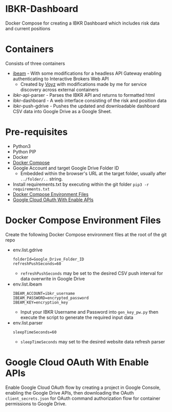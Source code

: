 # IBKR-Dashboard
Docker Compose for creating a IBKR Dashboard which includes risk data and current positions

# Containers
Consists of three containers
* [ibeam](https://github.com/Voyz/ibeam) - With some modifications for a headless API Gateway enabling authenticating to Interactive Brokers Web API
  * Created by [Voyz](https://github.com/Voyz) with modifications made by me for service discovery across external containers
* ibkr-api-parser - Parses the IBKR API and returns to formatted html
* ibkr-dashboard - A web interface consisting of the risk and position data
* ibkr-push-gdrive - Pushes the updated and downloadable dashboard CSV data into Google Drive as a Google Sheet.

# Pre-requisites
* Python3
* Python PIP
* Docker
* [Docker Compose](https://docs.docker.com/compose/install/linux/#install-using-the-repository)
* Google Account and target Google Drive Folder ID
  * Embedded within the browser's URL at the target folder, usually after `../folder/..` string.
* Install requirements.txt by executing within the git folder `pip3 -r requirements.txt`
* [Docker Compose Environment Files](#docker-compose-environment-files)
* [Google Cloud OAuth With Enable APIs](#google-cloud-oauth-With-enable-apis)

# Docker Compose Environment Files
Create the following Docker Compose environment files at the root of the git repo

* env.list.gdrive
  ```
  folderId=Google_Drive_Folder_ID
  refreshPushSeconds=60
  ```
  * `refreshPushSeconds` may be set to the desired CSV push interval for data overwrite in Google Drive
* env.list.ibeam
  ```
  IBEAM_ACCOUNT=ibkr_username
  IBEAM_PASSWORD=encrypted_password
  IBEAM_KEY=encryption_key
  ```
  * Input your IBKR Username and Password into `gen_key_pw.py` then execute the script to generate the required input data
* env.list.parser
  ```
  sleepTimeSeconds=60
  ```
  * `sleepTimeSeconds` may set to the desired website data refresh parser

# Google Cloud OAuth With Enable APIs
Enable Google Cloud OAuth flow by creating a project in Google Console, enabling the Google Drive APIs, then downloading the OAuth `client_secrets.json` for OAuth command authorization flow for container permissions to Google Drive.